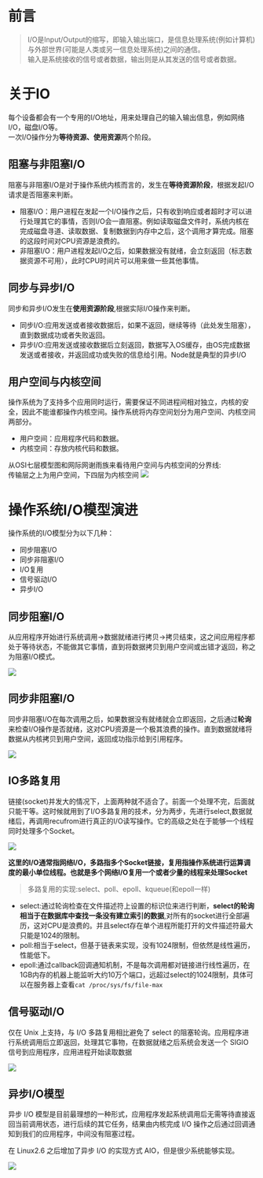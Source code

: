 <!--
 * @Description: 
 * @Author: johe.huang
 * @Date: 2020-05-18 22:54:07
--> 
# 前言
> I/O是Input/Output的缩写，即输入输出端口，是信息处理系统(例如计算机)与外部世界(可能是人类或另一信息处理系统)之间的通信。  
> 输入是系统接收的信号或者数据，输出则是从其发送的信号或者数据。

# 关于IO
每个设备都会有一个专用的I/O地址，用来处理自己的输入输出信息，例如网络I/O，磁盘I/O等。  
一次I/O操作分为**等待资源、使用资源**两个阶段。

## 阻塞与非阻塞I/O
阻塞与非阻塞I/O是对于操作系统内核而言的，发生在**等待资源阶段**，根据发起I/O请求是否阻塞来判断。

- 阻塞I/O：用户进程在发起一个I/O操作之后，只有收到响应或者超时才可以进行处理其它的事情，否则I/O会一直阻塞。例如读取磁盘文件时，系统内核在完成磁盘寻道、读取数据、复制数据到内存中之后，这个调用才算完成。阻塞的这段时间对CPU资源是浪费的。
- 非阻塞I/O：用户进程发起I/O之后，如果数据没有就绪，会立刻返回（标志数据资源不可用），此时CPU时间片可以用来做一些其他事情。

## 同步与异步I/O
同步和异步I/O发生在**使用资源阶段**,根据实际I/O操作来判断。

- 同步I/O:应用发送或者接收数据后，如果不返回，继续等待（此处发生阻塞），直到数据成功或者失败返回。
- 异步I/O:应用发送或接收数据后立刻返回，数据写入OS缓存，由OS完成数据发送或者接收，并返回成功或失败的信息给引用。Node就是典型的异步I/O

## 用户空间与内核空间
操作系统为了支持多个应用同时运行，需要保证不同进程间相对独立，内核的安全，因此不能谁都操作内核空间。操作系统将内存空间划分为用户空间、内核空间两部分。
- 用户空间：应用程序代码和数据。
- 内核空间：存放内核代码和数据。

从OSI七层模型图和网际网谢雨族来看待用户空间与内核空间的分界线:  
传输层之上为用户空间，下四层为内核空间
![](https://tva1.sinaimg.cn/large/007S8ZIlgy1gex0gmkdmij30ob0cumxi.jpg)

# 操作系统I/O模型演进
操作系统的I/O模型分为以下几种：
- 同步阻塞I/O
- 同步非阻塞I/O
- I/O复用
- 信号驱动I/O
- 异步I/O

## 同步阻塞I/O
从应用程序开始进行系统调用->数据就绪进行拷贝->拷贝结束，这之间应用程序都处于等待状态，不能做其它事情，直到将数据拷贝到用户空间或出错才返回，称之为阻塞I/O模式。

![](https://tva1.sinaimg.cn/large/007S8ZIlgy1gex0oz0bx0j30se0j23zu.jpg)

## 同步非阻塞I/O
同步非阻塞I/O在每次调用之后，如果数据没有就绪就会立即返回，之后通过**轮询**来检查I/O操作是否就绪，这对CPU资源是一个极其浪费的操作。直到数据就绪将数据从内核拷贝到用户空间，返回成功指示给到引用程序。

![](https://tva1.sinaimg.cn/large/007S8ZIlgy1gex0r8p6qdj30sg0jcjtf.jpg)

## IO多路复用
链接(socket)并发大的情况下，上面两种就不适合了。前面一个处理不完，后面就只能干等。这时候就用到了I/O多路复用的技术，分为两步，先进行select,数据就绪后，再调用recufrom进行真正的I/O读写操作。它的高级之处在于能够一个线程同时处理多个Socket。

![](https://tva1.sinaimg.cn/large/007S8ZIlgy1gex0uyu9mjj30rm0jgwg9.jpg)

**这里的I/O通常指网络I/O，多路指多个Socket链接，复用指操作系统进行运算调度的最小单位线程。也就是多个网络I/O复用一个或者少量的线程来处理Socket**

> 多路复用的实现:select、poll、epoll、kqueue(和epoll一样)

- select:通过轮询检查在文件描述符上设置的标识位来进行判断，**select的轮询相当于在数据库中查找一条没有建立索引的数据**,对所有的socket进行全部遍历，这对CPU是浪费的。并且select存在单个进程所能打开的文件描述符最大只能是1024的限制。
- poll:相当于select，但基于链表来实现，没有1024限制，但依然是线性遍历，性能低下。
- epoll:通过callback回调通知机制，不是每次调用都对链接进行线性遍历，在1GB内存的机器上能监听大约10万个端口，远超过select的1024限制，具体可以在服务器上查看```cat /proc/sys/fs/file-max```


## 信号驱动I/O
仅在 Unix 上支持，与 I/O 多路复用相比避免了 select 的阻塞轮询。应用程序进行系统调用后立即返回，处理其它事物，在数据就绪之后系统会发送一个 SIGIO 信号到应用程序，应用进程开始读取数据

![](https://tva1.sinaimg.cn/large/007S8ZIlgy1gex15zq6eqj30sq0jg40d.jpg)

## 异步I/O模型
异步 I/O 模型是目前最理想的一种形式，应用程序发起系统调用后无需等待直接返回当前调用状态，进行后续的其它任务，结果由内核完成 I/O 操作之后通过回调通知到我们的应用程序，中间没有阻塞过程。

在 Linux2.6 之后增加了异步 I/O 的实现方式 AIO，但是很少系统能够实现。

![](https://tva1.sinaimg.cn/large/007S8ZIlgy1gex16fvq5uj30rk0iwmyh.jpg)


